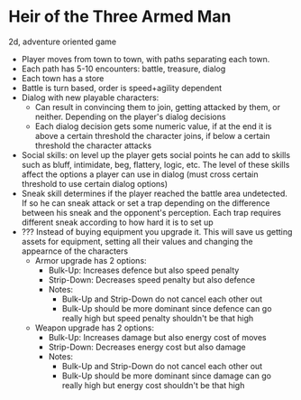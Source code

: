 # Heir of the Three Armed Man
2d, adventure oriented game
- Player moves from town to town, with paths separating each town.
- Each path has 5-10 encounters: battle, treasure, dialog
- Each town has a store 
- Battle is turn based, order is speed+agility dependent
- Dialog with new playable characters:
  - Can result in convincing them to join, getting attacked by them, or neither. Depending on the player's dialog decisions
  - Each dialog decision gets some numeric value, if at the end it is above a certain threshold the character joins, if below a certain threshold the character attacks
- Social skills: on level up the player gets social points he can add to skills such as bluff, intimidate, beg, flattery, logic, etc. The level of these skills
  affect the options a player can use in dialog (must cross certain threshold to use certain dialog options)
- Sneak skill determines if the player reached the battle area undetected. If so he can sneak attack or set a trap depending on the difference between his sneak and
  the opponent's perception. Each trap requires different sneak according to how hard it is to set up
- ??? Instead of buying equipment you upgrade it. This will save us getting assets for equipment, setting all their values and changing the appearnce of the characters
  - Armor upgrade has 2 options:
    - Bulk-Up: Increases defence but also speed penalty
    - Strip-Down: Decreases speed penalty but also defence
    - Notes:
      - Bulk-Up and Strip-Down do not cancel each other out
      - Bulk-Up should be more dominant since defence can go really high but speed penalty shouldn't be that high
  - Weapon upgrade has 2 options:
    - Bulk-Up: Increases damage but also energy cost of moves
    - Strip-Down: Decreases energy cost but also damage
    - Notes:
      - Bulk-Up and Strip-Down do not cancel each other out
      - Bulk-Up should be more dominant since damage can go really high but energy cost shouldn't be that high

